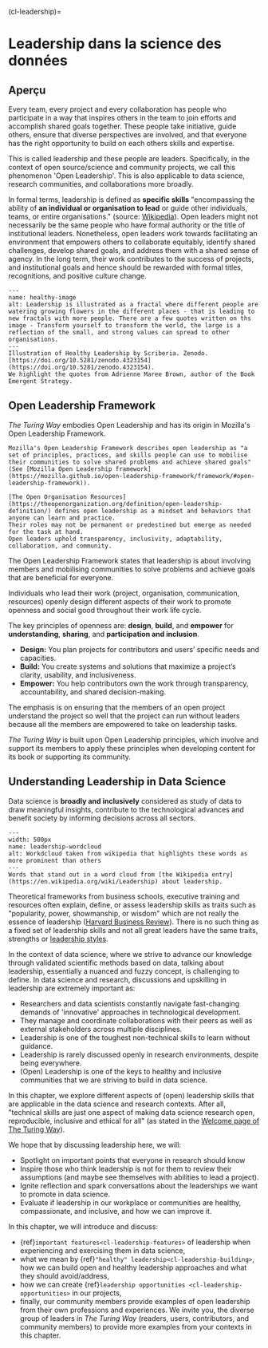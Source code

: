 (cl-leadership)=
# Leadership dans la science des données

## Aperçu

Every team, every project and every collaboration has people who participate in a way that inspires others in the team to join efforts and accomplish shared goals together. These people take initiative, guide others, ensure that diverse perspectives are involved, and that everyone has the right opportunity to build on each others skills and expertise.

This is called leadership and these people are leaders. Specifically, in the context of open source/science and community projects, we call this phenomenon 'Open Leadership'. This is also applicable to data science, research communities, and collaborations more broadly.

In formal terms, leadership is defined as **specific skills** "encompassing the ability of **an individual or organisation to lead** or guide other individuals, teams, or entire organisations." (source: [Wikipedia](https://en.wikipedia.org/wiki/Leadership)). Open leaders might not necessarily be the same people who have formal authority or the title of institutional leaders. Nonetheless, open leaders work towards facilitating an environment that empowers others to collaborate equitably, identify shared challenges, develop shared goals, and address them with a shared sense of agency. In the long term, their work contributes to the success of projects, and institutional goals and hence should be rewarded with formal titles, recognitions, and positive culture change.

```{figure} ../figures/healthy-leadership.png
---
name: healthy-image
alt: Leadership is illustrated as a fractal where different people are watering growing flowers in the different places - that is leading to new fractals with more people. There are a few quotes written on ths image - Transform yourself to transform the world, the large is a reflection of the small, and strong values can spread to other organisations.
---
Illustration of Healthy Leadership by Scriberia. Zenodo. [https://doi.org/10.5281/zenodo.4323154](https://doi.org/10.5281/zenodo.4323154).
We highlight the quotes from Adrienne Maree Brown, author of the Book Emergent Strategy.
```
## Open Leadership Framework

*The Turing Way* embodies Open Leadership and has its origin in Mozilla's Open Leadership Framework.

```{note}
Mozilla's Open Leadership Framework describes open leadership as "a set of principles, practices, and skills people can use to mobilise their communities to solve shared problems and achieve shared goals" (See [Mozilla Open Leadership framework](https://mozilla.github.io/open-leadership-framework/framework/#open-leadership-framework)).

[The Open Organisation Resources](https://theopenorganization.org/definition/open-leadership-definition/) defines open leadership as a mindset and behaviors that anyone can learn and practice.  
Their roles may not be permanent or predestined but emerge as needed for the task at hand. 
Open leaders uphold transparency, inclusivity, adaptability, collaboration, and community.
```

The Open Leadership Framework states that leadership is about involving members and mobilising communities to solve problems and achieve goals that are beneficial for everyone.

Individuals who lead their work (project, organisation, communication, resources) openly design different aspects of their work to promote openness and social good throughout their work life cycle.

The key principles of openness are: **design**, **build**, and **empower** for **understanding**, **sharing**, and **participation and inclusion**.

-   **Design:** You plan projects for contributors and users’ specific needs and capacities.
-   **Build:** You create systems and solutions that maximize a project’s clarity, usability, and inclusiveness.
-   **Empower:** You help contributors own the work through transparency, accountability, and shared decision-making.

The emphasis is on ensuring that the members of an open project understand the project so well that the project can run without leaders because all the members are empowered to take on leadership tasks.

_The Turing Way_ is built upon Open Leadership principles, which involve and support its members to apply these principles when developing content for its book or supporting its community.

## Understanding Leadership in Data Science

Data science is **broadly and inclusively** considered as study of data to draw meaningful insights, contribute to the technological advances and benefit society by informing decisions across all sectors.

```{figure} ../figures/leadership-wordcloud.jpg
---
width: 500px
name: leadership-wordcloud
alt: Workdcloud taken from wikipedia that highlights these words as more prominent than others
---
Words that stand out in a word cloud from [the Wikipedia entry](https://en.wikipedia.org/wiki/Leadership) about leadership.
```

Theoretical frameworks from business schools, executive training and resources often explain, define, or assess leadership skills as traits such as "popularity, power, showmanship, or wisdom" which are not really the essence of leadership ([Harvard Business Review](https://hbr.org/2004/01/understanding-leadership)). There is no such thing as a fixed set of leadership skills and not all great leaders have the same traits, strengths or [leadership styles](https://www.skillsyouneed.com/lead/leadership-styles.html).

In the context of data science, where we strive to advance our knowledge through validated scientific methods based on data, talking about leadership, essentially a nuanced and fuzzy concept, is challenging to define. In data science and research, discussions and upskilling in leadership are extremely important as:
* Researchers and data scientists constantly navigate fast-changing demands of 'innovative' approaches in technological development.
* They manage and coordinate collaborations with their peers as well as external stakeholders across multiple disciplines.
* Leadership is one of the toughest non-technical skills to learn without guidance.
* Leadership is rarely discussed openly in research environments, despite being everywhere.
* (Open) Leadership is one of the keys to healthy and inclusive communities that we are striving to build in data science.

In this chapter, we explore different aspects of (open) leadership skills that are applicable in the data science and research contexts. After all, "technical skills are just one aspect of making data science research open, reproducible, inclusive and ethical for all" (as stated in the [Welcome page of The Turing Way](https://the-turing-way.netlify.app/)).

We hope that by discussing leadership here, we will:
* Spotlight on important points that everyone in research should know
* Inspire those who think leadership is not for them to review their assumptions (and maybe see themselves with abilities to lead a project).
* Ignite reflection and spark conversations about the leaderships we want to promote in data science.
* Evaluate if leadership in our workplace or communities are healthy, compassionate, and inclusive, and how we can improve it.

In this chapter, we will introduce and discuss:
- {ref}`important features<cl-leadership-features>` of leadership when experiencing and exercising them in data science,
- what we mean by {ref}`"healthy" leadership<cl-leadership-building>`, how we can build open and healthy leadership approaches and what they should avoid/address,
- how we can create {ref}`leadership opportunities <cl-leadership-opportunities>` in our projects,
- finally, our community members provide examples of open leadership from their own professions and experiences. We invite you, the diverse group of leaders in *The Turing Way* (readers, users, contributors, and community members) to provide more examples from your contexts in this chapter.
